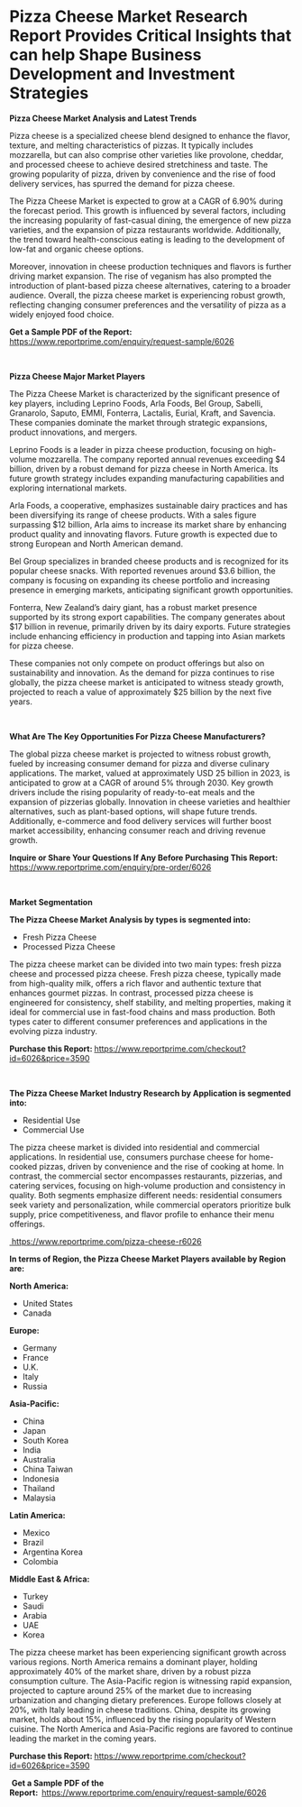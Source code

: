 <p><h1>Pizza Cheese Market Research Report Provides Critical Insights that can help Shape Business Development and Investment Strategies</h1></p><p><strong>Pizza Cheese Market Analysis and Latest Trends</strong></p>
<p><p>Pizza cheese is a specialized cheese blend designed to enhance the flavor, texture, and melting characteristics of pizzas. It typically includes mozzarella, but can also comprise other varieties like provolone, cheddar, and processed cheese to achieve desired stretchiness and taste. The growing popularity of pizza, driven by convenience and the rise of food delivery services, has spurred the demand for pizza cheese.</p><p>The Pizza Cheese Market is expected to grow at a CAGR of 6.90% during the forecast period. This growth is influenced by several factors, including the increasing popularity of fast-casual dining, the emergence of new pizza varieties, and the expansion of pizza restaurants worldwide. Additionally, the trend toward health-conscious eating is leading to the development of low-fat and organic cheese options.</p><p>Moreover, innovation in cheese production techniques and flavors is further driving market expansion. The rise of veganism has also prompted the introduction of plant-based pizza cheese alternatives, catering to a broader audience. Overall, the pizza cheese market is experiencing robust growth, reflecting changing consumer preferences and the versatility of pizza as a widely enjoyed food choice.</p></p>
<p><strong>Get a Sample PDF of the Report:&nbsp;</strong> <a href="https://www.reportprime.com/enquiry/request-sample/6026?utm_campaign=4437&utm_medium=2&utm_source=Github&utm_content=ia&utm_term=14052025&utm_id=pizza-cheese">https://www.reportprime.com/enquiry/request-sample/6026</a></p>
<p>&nbsp;</p>
<p><strong>Pizza Cheese Major Market Players</strong></p>
<p><p>The Pizza Cheese Market is characterized by the significant presence of key players, including Leprino Foods, Arla Foods, Bel Group, Sabelli, Granarolo, Saputo, EMMI, Fonterra, Lactalis, Eurial, Kraft, and Savencia. These companies dominate the market through strategic expansions, product innovations, and mergers.</p><p>Leprino Foods is a leader in pizza cheese production, focusing on high-volume mozzarella. The company reported annual revenues exceeding $4 billion, driven by a robust demand for pizza cheese in North America. Its future growth strategy includes expanding manufacturing capabilities and exploring international markets.</p><p>Arla Foods, a cooperative, emphasizes sustainable dairy practices and has been diversifying its range of cheese products. With a sales figure surpassing $12 billion, Arla aims to increase its market share by enhancing product quality and innovating flavors. Future growth is expected due to strong European and North American demand.</p><p>Bel Group specializes in branded cheese products and is recognized for its popular cheese snacks. With reported revenues around $3.6 billion, the company is focusing on expanding its cheese portfolio and increasing presence in emerging markets, anticipating significant growth opportunities.</p><p>Fonterra, New Zealand’s dairy giant, has a robust market presence supported by its strong export capabilities. The company generates about $17 billion in revenue, primarily driven by its dairy exports. Future strategies include enhancing efficiency in production and tapping into Asian markets for pizza cheese.</p><p>These companies not only compete on product offerings but also on sustainability and innovation. As the demand for pizza continues to rise globally, the pizza cheese market is anticipated to witness steady growth, projected to reach a value of approximately $25 billion by the next five years.</p></p>
<p>&nbsp;</p>
<p><strong>What Are The Key Opportunities For Pizza Cheese Manufacturers?</strong></p>
<p><p>The global pizza cheese market is projected to witness robust growth, fueled by increasing consumer demand for pizza and diverse culinary applications. The market, valued at approximately USD 25 billion in 2023, is anticipated to grow at a CAGR of around 5% through 2030. Key growth drivers include the rising popularity of ready-to-eat meals and the expansion of pizzerias globally. Innovation in cheese varieties and healthier alternatives, such as plant-based options, will shape future trends. Additionally, e-commerce and food delivery services will further boost market accessibility, enhancing consumer reach and driving revenue growth.</p></p>
<p><strong>Inquire or Share Your Questions If Any Before Purchasing This Report:</strong> <a href="https://www.reportprime.com/enquiry/pre-order/6026?utm_campaign=4437&utm_medium=2&utm_source=Github&utm_content=ia&utm_term=14052025&utm_id=pizza-cheese">https://www.reportprime.com/enquiry/pre-order/6026</a></p>
<p>&nbsp;</p>
<p><strong>Market Segmentation</strong></p>
<p><strong>The Pizza Cheese Market Analysis by types is segmented into:</strong></p>
<p><ul><li>Fresh Pizza Cheese</li><li>Processed Pizza Cheese</li></ul></p>
<p><p>The pizza cheese market can be divided into two main types: fresh pizza cheese and processed pizza cheese. Fresh pizza cheese, typically made from high-quality milk, offers a rich flavor and authentic texture that enhances gourmet pizzas. In contrast, processed pizza cheese is engineered for consistency, shelf stability, and melting properties, making it ideal for commercial use in fast-food chains and mass production. Both types cater to different consumer preferences and applications in the evolving pizza industry.</p></p>
<p><strong>Purchase this Report:&nbsp;</strong><a href="https://www.reportprime.com/checkout?id=6026&price=3590&utm_campaign=4437&utm_medium=2&utm_source=Github&utm_content=ia&utm_term=14052025&utm_id=pizza-cheese">https://www.reportprime.com/checkout?id=6026&price=3590</a></p>
<p>&nbsp;</p>
<p><strong>The Pizza Cheese Market Industry Research by Application is segmented into:</strong></p>
<p><ul><li>Residential Use</li><li>Commercial Use</li></ul></p>
<p><p>The pizza cheese market is divided into residential and commercial applications. In residential use, consumers purchase cheese for home-cooked pizzas, driven by convenience and the rise of cooking at home. In contrast, the commercial sector encompasses restaurants, pizzerias, and catering services, focusing on high-volume production and consistency in quality. Both segments emphasize different needs: residential consumers seek variety and personalization, while commercial operators prioritize bulk supply, price competitiveness, and flavor profile to enhance their menu offerings.</p></p>
<p><a href="https://www.reportprime.com/pizza-cheese-r6026?utm_campaign=4437&utm_medium=2&utm_source=Github&utm_content=ia&utm_term=14052025&utm_id=pizza-cheese">&nbsp;https://www.reportprime.com/pizza-cheese-r6026</a></p>
<p><strong>In terms of Region, the Pizza Cheese Market Players available by Region are:</strong></p>
<p>
    <p> <strong> North America: </strong>
        <ul>
            <li>United States</li>
            <li>Canada</li>
        </ul>
        </p> 
    <p> <strong> Europe: </strong>
        <ul>
            <li>Germany</li>
            <li>France</li>
            <li>U.K.</li>
            <li>Italy</li>
            <li>Russia</li>
        </ul>
        </p> 
    <p> <strong> Asia-Pacific: </strong>
        <ul>
            <li>China</li>
            <li>Japan</li>
            <li>South Korea</li>
            <li>India</li>
            <li>Australia</li>
            <li>China Taiwan</li>
            <li>Indonesia</li>
            <li>Thailand</li>
            <li>Malaysia</li>
        </ul>
        </p> 
    <p> <strong> Latin America: </strong>
        <ul>
            <li>Mexico</li>
            <li>Brazil</li>
            <li>Argentina Korea</li>
            <li>Colombia</li>
        </ul>
        </p> 
    <p> <strong> Middle East & Africa: </strong>
        <ul>
            <li>Turkey</li>
            <li>Saudi</li>
            <li>Arabia</li>
            <li>UAE</li>
            <li>Korea</li>
        </ul>
    </p>
    </p>
<p><p>The pizza cheese market has been experiencing significant growth across various regions. North America remains a dominant player, holding approximately 40% of the market share, driven by a robust pizza consumption culture. The Asia-Pacific region is witnessing rapid expansion, projected to capture around 25% of the market due to increasing urbanization and changing dietary preferences. Europe follows closely at 20%, with Italy leading in cheese traditions. China, despite its growing market, holds about 15%, influenced by the rising popularity of Western cuisine. The North America and Asia-Pacific regions are favored to continue leading the market in the coming years.</p></p>
<p><strong>Purchase this Report: </strong><a href="https://www.reportprime.com/checkout?id=6026&price=3590&utm_campaign=4437&utm_medium=2&utm_source=Github&utm_content=ia&utm_term=14052025&utm_id=pizza-cheese">https://www.reportprime.com/checkout?id=6026&price=3590</a></p>
<p>&nbsp;<strong>Get a Sample PDF of the Report:&nbsp;&nbsp;</strong><a href="https://www.reportprime.com/enquiry/request-sample/6026?utm_campaign=4437&utm_medium=2&utm_source=Github&utm_content=ia&utm_term=14052025&utm_id=pizza-cheese">https://www.reportprime.com/enquiry/request-sample/6026</a></p>
<p><strong></strong></p>
<p><p></p><p></p><p></p></p>